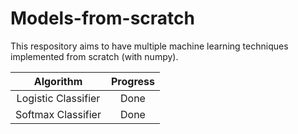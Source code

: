 # Models-from-scratch
This respository aims to have multiple machine learning techniques implemented from scratch (with numpy).

|      Algorithm      |     Progress    |
| :-----------------: |:---------------:|
| Logistic Classifier |       Done      | 
| Softmax Classifier  |       Done      |
